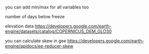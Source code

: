 you can add min/max for all variables too

number of days below freeze

elevation data
https://developers.google.com/earth-engine/datasets/catalog/COPERNICUS_DEM_GLO30

you can calculate skew in gee
https://developers.google.com/earth-engine/apidocs/ee-reducer-skew
